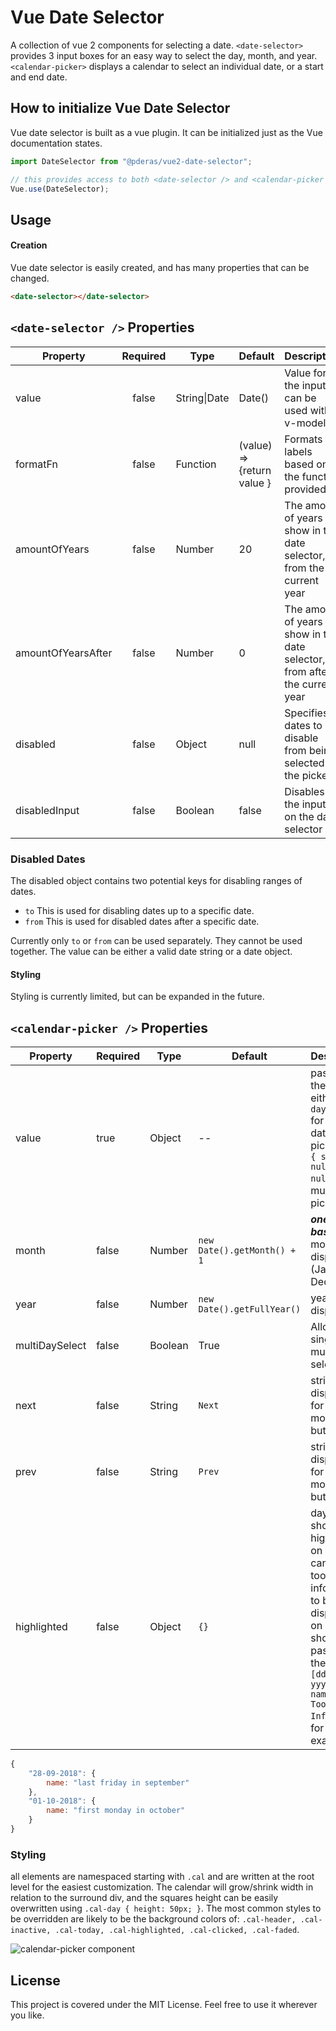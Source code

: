 # Vue Date Selector
A collection of vue 2 components for selecting a date. `<date-selector>` provides 3 input boxes for an easy way to select the day, month, and year. `<calendar-picker>` displays a calendar to select an individual date, or a start and end date.

## How to initialize Vue Date Selector
Vue date selector is built as a vue plugin. It can be initialized just as the Vue documentation states.

```javascript
import DateSelector from "@pderas/vue2-date-selector";

// this provides access to both <date-selector /> and <calendar-picker /> components globally
Vue.use(DateSelector);
```
## Usage

#### Creation
Vue date selector is easily created, and has many properties that can be changed.

```HTML
<date-selector></date-selector>

```

## `<date-selector />` Properties
| Property      | Required | Type             | Default                    | Description                                                             |
|---------------|:--------:|------------------|----------------------------|-------------------------------------------------------------------------|
| value         | false    | String&#124;Date | Date()                     | Value for the input, can be used with v-model                           |
| formatFn      | false    | Function         | (value) => {return value } | Formats the labels based on the function provided                       |
| amountOfYears | false    | Number           | 20                         | The amount of years to show in the date selector, from the current year |
| amountOfYearsAfter | false    | Number           | 0                         | The amount of years to show in the date selector, from after the current year |
| disabled      | false    | Object           | null                       | Specifies dates to disable from being selected in the picker            |
| disabledInput | false    | Boolean          | false                      | Disables the inputs on the date selector                                |

### Disabled Dates
The disabled object contains two potential keys for disabling ranges of dates.

* `to` This is used for disabling dates up to a specific date.
* `from` This is used for disabled dates after a specific date.

Currently only `to` or `from` can be used separately. They cannot be used together. The value can be either a valid date string or a date object.

#### Styling
Styling is currently limited, but can be expanded in the future.


## `<calendar-picker />` Properties
| Property | Required | Type | Default | Description |
|--|--|--|--|--|
| value | true | Object | -- | passed in the form of either `{ day: null }` for single date picking, or `{ start: null, end: null }` for multi day picking |
| month | false | Number | `new Date().getMonth() + 1` | _**ones based**_ month to be displayed (Jan = 1, Dec = 12) |
| year | false | Number | `new Date().getFullYear()` | year to be displayed |
| multiDaySelect | false | Boolean | True | Allow either single, or multi day selection |
| next | false | String | `Next` | string to be displayed for next month button |
| prev | false | String | `Prev` | string to be displayed for previous month button |
| highlighted | false | Object | `{}` | days that should be highlighted on load. can include tooltip information to be displayed on hover. should be passed in the format `{ [dd-MM-yyyy]: { name: 'My Tooltip Info' }}`. for example:
```js
{
    "28-09-2018": {
        name: "last friday in september"
    },
    "01-10-2018": {
        name: "first monday in october"
    }
}
```

### Styling
all elements are namespaced starting with `.cal` and are written at the root level for the easiest customization. The calendar will grow/shrink width in relation to the surround div, and the squares height can be easily overwritten using `.cal-day { height: 50px; }`. The most common styles to be overridden are likely to be the background colors of: `.cal-header, .cal-inactive, .cal-today, .cal-highlighted, .cal-clicked, .cal-faded`.

![calendar-picker component](https://raw.githubusercontent.com/reed-jones/vue2-date-selector/calendar-picker/assets/calendar-picker.png)

## License
This project is covered under the MIT License. Feel free to use it wherever you like.
